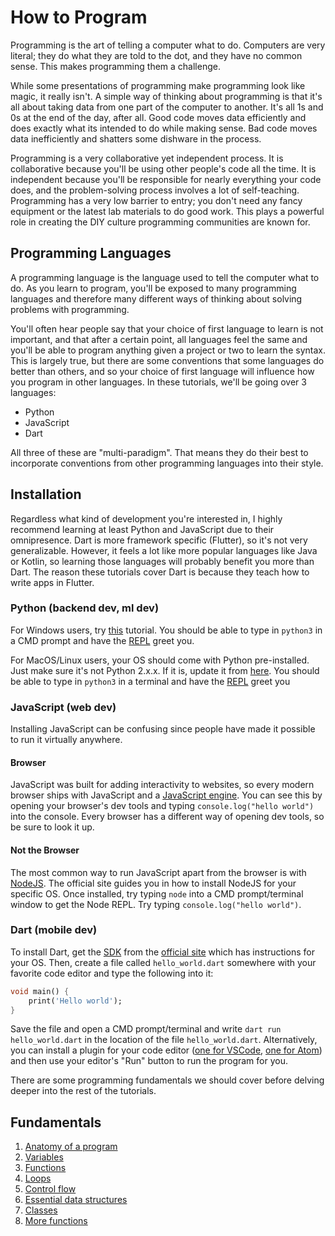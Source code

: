 # How to Program

Programming is the art of telling a computer what to do. Computers are very literal; they do what they are told to the dot, and they have no common sense. This makes programming them a challenge.

While some presentations of programming make programming look like magic, it really isn't. A simple way of thinking about programming is that it's all about taking data from one part of the computer to another. It's all 1s and 0s at the end of the day, after all. Good code moves data efficiently and does exactly what its intended to do while making sense. Bad code moves data inefficiently and shatters some dishware in the process.

Programming is a very collaborative yet independent process. It is collaborative because you'll be using other people's code all the time. It is independent because you'll be responsible for nearly everything your code does, and the problem-solving process involves a lot of self-teaching. Programming has a very low barrier to entry; you don't need any fancy equipment or the latest lab materials to do good work. This plays a powerful role in creating the DIY culture programming communities are known for.

## Programming Languages

A programming language is the language used to tell the computer what to do. As you learn to program, you'll be exposed to many programming languages and therefore many different ways of thinking about solving problems with programming.

You'll often hear people say that your choice of first language to learn is not important, and that after a certain point, all languages feel the same and you'll be able to program anything given a project or two to learn the syntax. This is largely true, but there are some conventions that some languages do better than others, and so your choice of first language will influence how you program in other languages. In these tutorials, we'll be going over 3 languages:

- Python
- JavaScript
- Dart

All three of these are "multi-paradigm". That means they do their best to incorporate conventions from other programming languages into their style.

## Installation

Regardless what kind of development you're interested in, I highly recommend learning at least Python and JavaScript due to their omnipresence. Dart is more framework specific (Flutter), so it's not very generalizable. However, it feels a lot like more popular languages like Java or Kotlin, so learning those languages will probably benefit you more than Dart. The reason these tutorials cover Dart is because they teach how to write apps in Flutter.

### Python (backend dev, ml dev)

For Windows users, try [this](https://docs.python.org/3/using/windows.html) tutorial. You should be able to type in `python3` in a CMD prompt and have the [REPL](https://pythonprogramminglanguage.com/repl/) greet you.

For MacOS/Linux users, your OS should come with Python pre-installed. Just make sure it's not Python 2.x.x. If it is, update it from [here](https://www.python.org/downloads/). You should be able to type in `python3` in a terminal and have the [REPL](https://pythonprogramminglanguage.com/repl/) greet you

### JavaScript (web dev)

Installing JavaScript can be confusing since people have made it possible to run it virtually anywhere.

#### Browser

JavaScript was built for adding interactivity to websites, so every modern browser ships with JavaScript and a [JavaScript engine](https://en.wikipedia.org/wiki/JavaScript_engine#:~:text=A%20JavaScript%20engine%20is%20a%20software%20component%20that%20executes%20JavaScript%20code.&text=In%20a%20browser%2C%20the%20JavaScript,core%20component%20of%20the%20Node.). You can see this by opening your browser's dev tools and typing `console.log("hello world")` into the console. Every browser has a different way of opening dev tools, so be sure to look it up.

#### Not the Browser

The most common way to run JavaScript apart from the browser is with [NodeJS](https://nodejs.org/en/). The official site guides you in how to install NodeJS for your specific OS. Once installed, try typing `node` into a CMD prompt/terminal window to get the Node REPL. Try typing `console.log("hello world")`.

### Dart (mobile dev)

To install Dart, get the [SDK](https://en.wikipedia.org/wiki/Software_development_kit) from the [official site](https://dart.dev/get-dart) which has instructions for your OS. Then, create a file called `hello_world.dart` somewhere with your favorite code editor and type the following into it:

```dart
void main() {
    print('Hello world');
}
```

Save the file and open a CMD prompt/terminal and write `dart run hello_world.dart` in the location of the file `hello_world.dart`. Alternatively, you can install a plugin for your code editor ([one for VSCode](https://marketplace.visualstudio.com/items?itemName=Dart-Code.dart-code), [one for Atom](https://atom.io/packages/dart)) and then use your editor's "Run" button to run the program for you.

There are some programming fundamentals we should cover before delving deeper into the rest of the tutorials.

## Fundamentals

1. [Anatomy of a program](./fundamentals/anatomy-of-a-program.md)
2. [Variables](./fundamentals/variables.md)
3. [Functions](./fundamentals/functions.md)
4. [Loops](./fundamentals/loops.md)
5. [Control flow](./fundamentals/control-flow.md)
6. [Essential data structures](./fundamentals/ds.md)
7. [Classes](./fundamentals/classes.md)
8. [More functions](./fundamentals/more-functions.md)
